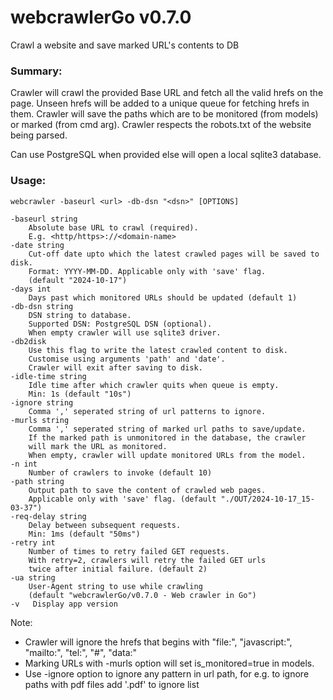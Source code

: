 # webcrawlerGo v0.7.0
 Crawl a website and save marked URL's contents to DB

### Summary:
Crawler will crawl the provided Base URL and fetch all the valid hrefs on the page.
Unseen hrefs will be added to a unique queue for fetching hrefs in them.
Crawler will save the paths which are to be monitored (from models) or marked (from cmd arg).
Crawler respects the robots.txt of the website being parsed.

Can use PostgreSQL when provided else will open a local sqlite3 database.

### Usage:

    webcrawler -baseurl <url> -db-dsn "<dsn>" [OPTIONS]

    -baseurl string
        Absolute base URL to crawl (required).
        E.g. <http/https>://<domain-name>
    -date string
        Cut-off date upto which the latest crawled pages will be saved to disk.
        Format: YYYY-MM-DD. Applicable only with 'save' flag.
        (default "2024-10-17")
    -days int
        Days past which monitored URLs should be updated (default 1)
    -db-dsn string
        DSN string to database.
        Supported DSN: PostgreSQL DSN (optional).
        When empty crawler will use sqlite3 driver.
    -db2disk
        Use this flag to write the latest crawled content to disk.
        Customise using arguments 'path' and 'date'.
        Crawler will exit after saving to disk.
    -idle-time string
        Idle time after which crawler quits when queue is empty.
        Min: 1s (default "10s")
    -ignore string
        Comma ',' seperated string of url patterns to ignore.
    -murls string
        Comma ',' seperated string of marked url paths to save/update.
        If the marked path is unmonitored in the database, the crawler
        will mark the URL as monitored.
        When empty, crawler will update monitored URLs from the model.
    -n int
        Number of crawlers to invoke (default 10)
    -path string
        Output path to save the content of crawled web pages.
        Applicable only with 'save' flag. (default "./OUT/2024-10-17_15-03-37")
    -req-delay string
        Delay between subsequent requests.
        Min: 1ms (default "50ms")
    -retry int
        Number of times to retry failed GET requests.
        With retry=2, crawlers will retry the failed GET urls
        twice after initial failure. (default 2)
    -ua string
        User-Agent string to use while crawling
        (default "webcrawlerGo/v0.7.0 - Web crawler in Go")
    -v   Display app version

  Note: 
   - Crawler will ignore the hrefs that begins with "file:", "javascript:", "mailto:", "tel:", "#", "data:"
   - Marking URLs with -murls option will set is_monitored=true in models.
   - Use -ignore option to ignore any pattern in url path, for e.g. to ignore paths with pdf files add '.pdf' to ignore
   list

